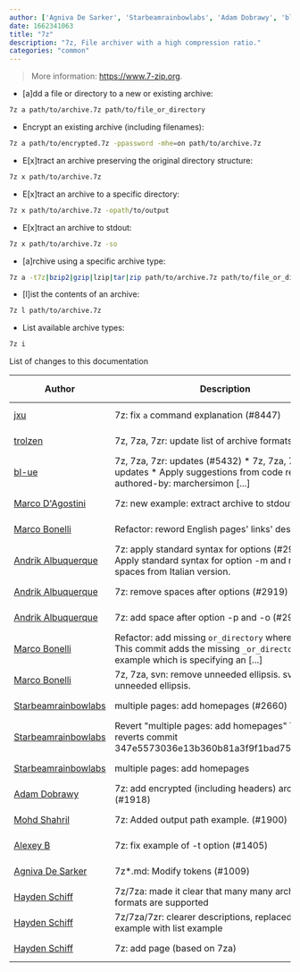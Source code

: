 ```yaml
---
author: ['Agniva De Sarker', 'Starbeamrainbowlabs', 'Adam Dobrawy', 'bl-ue', 'Marco Bonelli', 'Mohd Shahril', 'Alexey B', 'trolzen', 'jxu', 'Andrik Albuquerque', "Marco D'Agostini", 'Hayden Schiff']
date: 1662341063
title: "7z"
description: "7z, File archiver with a high compression ratio."
categories: "common"
---
```

> More information: <https://www.7-zip.org>.

- [a]dd a file or directory to a new or existing archive:

```bash
7z a path/to/archive.7z path/to/file_or_directory
```

- Encrypt an existing archive (including filenames):

```bash
7z a path/to/encrypted.7z -ppassword -mhe=on path/to/archive.7z
```

- E[x]tract an archive preserving the original directory structure:

```bash
7z x path/to/archive.7z
```

- E[x]tract an archive to a specific directory:

```bash
7z x path/to/archive.7z -opath/to/output
```

- E[x]tract an archive to stdout:

```bash
7z x path/to/archive.7z -so
```

- [a]rchive using a specific archive type:

```bash
7z a -t7z|bzip2|gzip|lzip|tar|zip path/to/archive.7z path/to/file_or_directory
```

- [l]ist the contents of an archive:

```bash
7z l path/to/archive.7z
```

- List available archive types:

```bash
7z i
```
List of changes to this documentation


Author | Description | ISO 8601 Date | GitHub link
------|-----|-----|-----
[jxu](mailto:7989982+jxu@users.noreply.github.com) | 7z: fix `a` command explanation (#8447) | 2022-09-05T03:24:23 | [040bba872160](https://github.com/tldr-pages/tldr/commit/040bba872160c06aac4ecabb82b6b2aecf540403)
[trolzen](mailto:trolzen@gmail.com) | 7z, 7za, 7zr: update list of archive formats (#7079) | 2021-10-18T23:10:17 | [1c07b17a6c31](https://github.com/tldr-pages/tldr/commit/1c07b17a6c319eb4d72fd840ee479565893bc3f1)
[bl-ue](mailto:54780737+bl-ue@users.noreply.github.com) | 7z, 7za, 7zr: updates (#5432) * 7z, 7za, 7zr: updates * Apply suggestions from code review Co-authored-by: marchersimon [...] | 2021-05-01T20:10:54 | [d6f6b88a7fa3](https://github.com/tldr-pages/tldr/commit/d6f6b88a7fa30969f4fb8ac44d5197330b82de31)
[Marco D'Agostini](mailto:madacol10@gmail.com) | 7z: new example: extract archive to stdout (#3208) | 2019-07-28T12:05:20 | [5457a69c9d73](https://github.com/tldr-pages/tldr/commit/5457a69c9d733c08f139963fdc34adeea5a07c63)
[Marco Bonelli](mailto:marco@mebeim.net) | Refactor: reword English pages' links' descriptions. | 2019-06-03T14:19:41 | [66abb98ce935](https://github.com/tldr-pages/tldr/commit/66abb98ce935c0f4516bf30c4d6da72180d5a3ab)
[Andrik Albuquerque](mailto:andrik.albuquerque@gmail.com) | 7z: apply standard syntax for options (#2935) Apply standard syntax for option -m and remove spaces from Italian version. | 2019-04-19T14:15:07 | [25791e0037c1](https://github.com/tldr-pages/tldr/commit/25791e0037c1647c80dac9e4b4dfe3bf66b72335)
[Andrik Albuquerque](mailto:andrik.albuquerque@gmail.com) | 7z: remove spaces after options (#2919) | 2019-04-16T04:29:43 | [10a9216971f7](https://github.com/tldr-pages/tldr/commit/10a9216971f7e09d8b469406016ffd09cfe4110e)
[Andrik Albuquerque](mailto:andrik.albuquerque@gmail.com) | 7z: add space after option -p and -o (#2912) | 2019-04-15T14:09:26 | [9eaa17fda9d5](https://github.com/tldr-pages/tldr/commit/9eaa17fda9d532f080fd0f23cad7b015b0c33e15)
[Marco Bonelli](mailto:mb5.marcob@gmail.com) | Refactor: add missing `or_directory` where needed. This commit adds the missing `_or_directory` to any example which is specifying an [...] | 2019-02-08T20:43:24 | [f79f6011e0f2](https://github.com/tldr-pages/tldr/commit/f79f6011e0f298311848b5f38d66c309d4b92665)
[Marco Bonelli](mailto:mb5.marcob@gmail.com) | 7z, 7za, svn: remove unneeded ellipsis. svn: remove unneeded ellipsis. | 2019-02-03T04:27:37 | [24ff2872510f](https://github.com/tldr-pages/tldr/commit/24ff2872510f7bfac1e82fc333d8b928a8c50a0e)
[Starbeamrainbowlabs](mailto:sbrl@starbeamrainbowlabs.com) | multiple pages: add homepages (#2660) | 2019-01-30T12:19:23 | [a19866e88add](https://github.com/tldr-pages/tldr/commit/a19866e88addb239484637579b17e7c6ea9b53aa)
[Starbeamrainbowlabs](mailto:sbrl@starbeamrainbowlabs.com) | Revert "multiple pages: add homepages" This reverts commit 347e5573036e13b360b81a3f9f1bad75cf2c2b03. | 2018-12-20T00:33:18 | [45ec3033c04f](https://github.com/tldr-pages/tldr/commit/45ec3033c04fbc67b97fa4d21e2b409b1f14a667)
[Starbeamrainbowlabs](mailto:sbrl@starbeamrainbowlabs.com) | multiple pages: add homepages | 2018-12-20T00:29:00 | [347e5573036e](https://github.com/tldr-pages/tldr/commit/347e5573036e13b360b81a3f9f1bad75cf2c2b03)
[Adam Dobrawy](mailto:ad-m@users.noreply.github.com) | 7z: add encrypted (including headers) archive (#1918) | 2018-02-06T19:25:26 | [3a4d88361d84](https://github.com/tldr-pages/tldr/commit/3a4d88361d84d11c9c46c9ffad74da3ef7e973fa)
[Mohd Shahril](mailto:mohd_shahril_96@yahoo.com) | 7z: Added output path example. (#1900) | 2018-01-18T04:41:05 | [70673ad485f0](https://github.com/tldr-pages/tldr/commit/70673ad485f0b8279aa3e9762dc9807ffb49cc11)
[Alexey B](mailto:augustgerro@users.noreply.github.com) | 7z: fix example of -t option (#1405) | 2017-06-15T13:21:34 | [dea97777c45a](https://github.com/tldr-pages/tldr/commit/dea97777c45a038a03924a85694287f73694e54f)
[Agniva De Sarker](mailto:agnivade@yahoo.co.in) | 7z*.md: Modify tokens (#1009) | 2016-08-18T11:50:36 | [e42a45fba937](https://github.com/tldr-pages/tldr/commit/e42a45fba937fa2fcc07e48b9d7f630c404cdaed)
[Hayden Schiff](mailto:haydenschiff@gmail.com) | 7z/7za: made it clear that many many archive formats are supported | 2016-02-23T02:00:13 | [6d32d316287c](https://github.com/tldr-pages/tldr/commit/6d32d316287cc8b702ed9835aa7edb06eb18a619)
[Hayden Schiff](mailto:haydenschiff@gmail.com) | 7z/7za/7zr: clearer descriptions, replaced multipart example with list example | 2016-02-23T01:51:52 | [3caf18e47e00](https://github.com/tldr-pages/tldr/commit/3caf18e47e0081cdfb99e3bfe54446b0c15b11cd)
[Hayden Schiff](mailto:oxguy3@gmail.com) | 7z: add page (based on 7za) | 2016-02-22T22:50:05 | [d824c4f7f30c](https://github.com/tldr-pages/tldr/commit/d824c4f7f30c29e009ab3eab6dc43bb8b72f328a)

